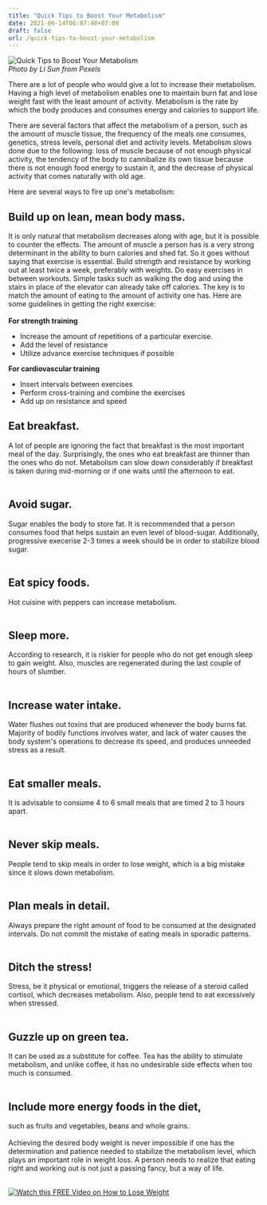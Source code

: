 ```yaml
---
title: "Quick Tips to Boost Your Metabolism"
date: 2021-06-14T06:07:48+07:00
draft: false
url: /quick-tips-to-boost-your-metabolism
---
```


<p class="text-center"><img alt="Quick Tips to Boost Your Metabolism" src="/img/exercise.webp"><br /><em>Photo by Li Sun from Pexels</em></p>

There are a lot of people who would give a lot to increase their metabolism. Having a high level of metabolism enables one to maintain burn fat and lose weight fast with the least amount of activity. Metabolism is the rate by which the body produces and consumes energy and calories to support life. 

There are several factors that affect the metabolism of a person, such as the amount of muscle tissue, the frequency of the meals one consumes, genetics, stress levels, personal diet and activity levels. Metabolism slows done due to the following: loss of muscle because of not enough physical activity, the tendency of the body to cannibalize its own tissue because there is not enough food energy to sustain it, and the decrease of physical activity that comes naturally with old age.

Here are several ways to fire up one's metabolism:

<h2>Build up on lean, mean body mass. </h2>It is only natural that metabolism decreases along with age, but it is possible to counter the effects. The amount of muscle a person has is a very strong determinant in the ability to burn calories and shed fat. So it goes without saying that exercise is essential. Build strength and resistance by working out at least twice a week, preferably with weights. Do easy exercises in between workouts. Simple tasks such as walking the dog and using the stairs in place of the elevator can already take off calories. The key is to match the amount of eating to the amount of activity one has. Here are some guidelines in getting the right exercise:
<br /><br />
<strong>For strength training</strong>
<ul>
<li>Increase the amount of repetitions of a particular exercise.</li>
<li>Add the level of resistance</li>
<li>Utilize advance exercise techniques if possible</li>
</ul>

<strong>For cardiovascular training</strong>
<ul>
<li>Insert intervals between exercises</li>
<li>Perform cross-training and combine the exercises</li>
<li>Add up on resistance and speed</li>
</ul>


<h2>Eat breakfast.</h2> A lot of people are ignoring the fact that breakfast is the most important meal of the day. Surprisingly, the ones who eat breakfast are thinner than the ones who do not. Metabolism can slow down considerably if breakfast is taken during mid-morning or if one waits until the afternoon to eat.
<br /><br />
<h2>Avoid sugar.</h2> Sugar enables the body to store fat. It is recommended that a person consumes food that helps sustain an even level of blood-sugar. Additionally, progressive execerise 2-3 times a week should be in order to stabilize blood sugar.
<br /><br />
<h2>Eat spicy foods.</h2> Hot cuisine with peppers can increase metabolism.
<br /><br />
<h2>Sleep more.</h2> According to research, it is riskier for people who do not get enough sleep to gain weight. Also, muscles are regenerated during the last couple of hours of slumber.
<br /><br />
<h2>Increase water intake.</h2> Water flushes out toxins that are produced whenever the body burns fat. Majority of bodily functions involves water, and lack of water causes the body system's operations to decrease its speed, and produces unneeded stress as a result.
<br /><br />
<h2>Eat smaller meals.</h2> It is advisable to consume 4 to 6 small meals that are timed 2 to 3 hours apart.
<br /><br />
<h2>Never skip meals.</h2> People tend to skip meals in order to lose weight, which is a big mistake since it slows down metabolism.
<br /><br />
<h2>Plan meals in detail. </h2>Always prepare the right amount of food to be consumed at the designated intervals. Do not commit the mistake of eating meals in sporadic patterns.
<br /><br />
<h2>Ditch the stress!</h2> Stress, be it physical or emotional, triggers the release of a steroid called cortisol, which decreases metabolism. Also, people tend to eat excessively when stressed.
<br /><br />
<h2>Guzzle up on green tea.</h2> It can be used as a substitute for coffee. Tea has the ability to stimulate metabolism, and unlike coffee, it has no undesirable side effects when too much is consumed.
<br /><br />
<h2>Include more energy foods in the diet,</h2> such as fruits and vegetables, beans and whole grains.
<br /><br />
Achieving the desired body weight is never impossible if one has the determination and patience needed to stabilize the metabolism level, which plays an important role in weight loss. A person needs to realize that eating right and working out is not just a passing fancy, but a way of life.
<br /><br />

<p class="text-center"><a class="" href="http://araneta7.1keto.hop.clickbank.net/?pid=sku3"><img src="/img/keto-diet.webp" alt="Watch this FREE Video on How to Lose Weight"></p>
